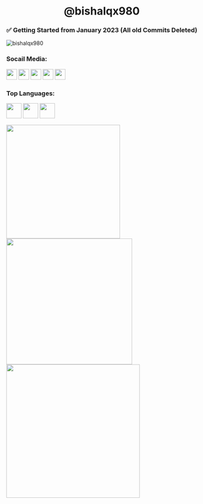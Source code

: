 <h1 align="center">@bishalqx980</h1>
<h3 align="center">✅ Getting Started from  January 2023 (All old Commits Deleted)</h3>
<p align="left"> <img src="https://komarev.com/ghpvc/?username=bishalqx980&label=Profile%20views&color=0096FF&style=flat" alt="bishalqx980"></p>

<h3 align="left">Socail Media:</h3>
<a href="mailto:bishalqx680@gmail.com"><img src="https://bishalqx980.github.io/bishalqx980/images/Mail.png" alt="" width="28px"></a>
<a href="http://facebook.com/bishalqx980"><img src="https://bishalqx980.github.io/bishalqx980/images/Facebook.png" alt="" width="28px"></a>
<a href="http://twitter.com/bishalqx980"><img src="https://bishalqx980.github.io/bishalqx980/images/Twitter.png" alt="" width="28px"></a>
<a href="http://t.me/bishalqx980"><img src="https://bishalqx980.github.io/bishalqx980/images/Telegram.png" alt="" width="28px"></a>
<a href="http://youtube.com/@bishalqx980"><img src="https://bishalqx980.github.io/bishalqx980/images/YouTube.png" alt="" width="28px"></a>

<h3 align="left">Top Languages:</h3>
<p><img src="https://bishalqx980.github.io/bishalqx980/images/html5.svg" alt="" width="40" height="40">
<img src="https://bishalqx980.github.io/bishalqx980/images/css3.svg" alt="" width="40" height="40">
<img src="https://bishalqx980.github.io/bishalqx980/images/js.svg" alt="" width="40" height="40">
</p>

<p align="left">
<img width="300px" src="https://github-readme-stats.vercel.app/api/top-langs?username=bishalqx980&show_icons=true&locale=en&layout=compact" alt="">
<img width="332px" src="https://github-readme-stats.vercel.app/api?username=bishalqx980&show_icons=true&locale=en" alt="">
<img width="352px" src="https://github-readme-streak-stats.herokuapp.com/?user=bishalqx980&" alt="">
</p>
